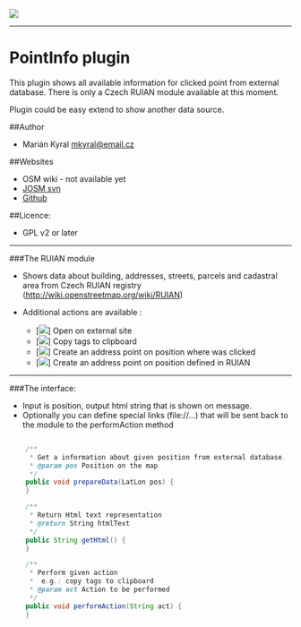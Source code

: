 ![](http://www.kyralovi.cz/tmp/josm/pointInfo_20140327.png)

---

# PointInfo plugin

This plugin shows all available information for clicked point from external database.
There is only a Czech RUIAN module available at this moment.

Plugin could be easy extend to show another data source.

##Author

 * Marián Kyral <mkyral@email.cz>

##Websites

 * OSM wiki - not available yet
 * [JOSM svn](https://trac.openstreetmap.org/browser/subversion/applications/editors/josm/plugins/pointInfo)
 * [Github](https://github.com/mkyral/josm-pointInfo)

##Licence:

 * GPL v2 or later

---
###The RUIAN module

 * Shows data about building, addresses, streets,  parcels and cadastral area from Czech RUIAN registry (http://wiki.openstreetmap.org/wiki/RUIAN)

 * Additional actions are available :
    * [![](https://raw.githubusercontent.com/mkyral/josm-pointInfo/master/images/dialogs/open-external-link.png)] Open on external site
    * [![](https://raw.githubusercontent.com/mkyral/josm-pointInfo/master/images/dialogs/copy-tags.png)] Copy tags to clipboard
    * [![](https://raw.githubusercontent.com/mkyral/josm-pointInfo/master/images/dialogs/create-addr.png)] Create an address point on position where was clicked
    * [![](https://raw.githubusercontent.com/mkyral/josm-pointInfo/master/images/dialogs/create-addr-ruian.png)] Create an address point on position defined in RUIAN

---
###The interface:

- Input is position, output html string that is shown on message.
- Optionally you can define special links (file://...) that will be sent back to the module to the performAction method

```java

    /**
     * Get a information about given position from external database.
     * @param pos Position on the map
     */
    public void prepareData(LatLon pos) {
    }

    /**
     * Return Html text representation
     * @return String htmlText
     */
    public String getHtml() {
    }

    /**
     * Perform given action
     *  e.g.: copy tags to clipboard
     * @param act Action to be performed
     */
    public void performAction(String act) {
    }

```
